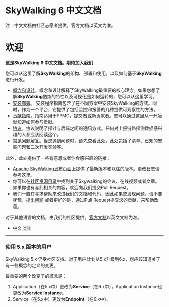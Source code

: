 # SkyWalking 6 中文文档

注：中文文档由社区志愿者提供，官方文档以英文为准。

# 欢迎

**这是SkyWalking 6 中文文档。期待加入我们**

您可以从这里了解**SkyWalking**的架构、部署和使用，以及如何基于**SkyWalking**进行开发。

- [概念和设计](./concepts-and-designs/README.md)。概念和设计解释了SkyWalking最重要的核心理念。如果您想了解**SkyWalking**酷炫的特性以及可视化是如何运转的，您可以从这里学习。
- [安装部署](./setup/README.md)。 安装程序指南包含了在不同方案中安装SkyWalking的方式。同时，作为一个平台，它提供了包括监控和报警的几种提供可观察性的方法。
- [贡献指南](./guides/README.md)。指南适用于PPMC，提交者或新贡献者。您可以通过这里从一开始就知道如何参与贡献。
- [协议](./protocols/README.md)。协议说明了探针与后端之间的通讯方式。任何对上报链路探测数据感兴趣的人都应该阅读这个。
- [常见问题解答](./FAQ/README.md)。当您遇到问题时，请先查看此处，此处包括了清单、已知的安装问题和二次开发实验等。

此外，此处提供了一些有意思或者你会感兴趣的链接：

- [Apache SkyWalking发布页面](http://skywalking.apache.org/downloads/)上提供了最新版本和以往的版本。更改日志请参考[这里](../CHANGES.md)。
- 你可以在[社区资源目录](https://github.com/OpenSkywalking/Community)中找到关于Skywalking的会议、在线视频或者文章。如果你也有与此相关的内容，欢迎向我们提交Pull Request。
- 我们一直在寻求帮助来改进我们的文档和代码，因此如果您发现问题，请不要犹豫，[提出问题](https://github.com/apache/incubator-skywalking/issues/new)
  或者更好的是，通过Pull Request提交您的贡献，来帮助改善。

对于其他语言的文档，由我们的社区提供，[官方文档](../../README.md)以英文文档为准。

- [中文 :cn:](./README.md)

___

### 使用 5.x 版本的用户

SkyWalking 5.x 仍受社区支持。对于用户计划从5.x升级到6.x，您应该知道关于有一些概念的定义的变更。

最重要的两个改变了的概念是：

1. Application（在5.x中）更改为**Service**（在6.x中），Application Instance也更改为**Service Instance**。
2. Service（在5.x中）更改为**Endpoint**（在6.x中）。


